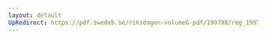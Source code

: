 ```yaml
---
layout: default
UpRedirect: https://pdf.swedeb.se/riksdagen-volumeG-pdf/199798/reg_199798/reg_199798_0107.pdf
---
```

